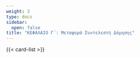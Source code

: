 ```yaml
---
weight: 3
type: docs
sidebar:
  open: false
title: "ΚΕΦΑΛΑΙΟ Γ΄: Μεταφορά Συντελεστή Δόμησης"
---
```


{{< card-list >}}
